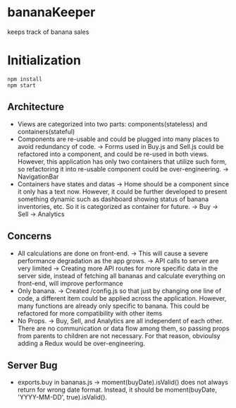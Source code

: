# bananaKeeper
keeps track of banana sales

# Initialization
```
npm install
npm start
```

## Architecture
 - Views are categorized into two parts: components(stateless) and containers(stateful)
 - Components are re-usable and could be plugged into many places to avoid redundancy of code.
   -> Forms used in Buy.js and Sell.js could be refactored into a component, and could be re-used in both views.  However, this application has only two containers that utilize such form, so refactoring it into re-usable component could be over-engineering.
   -> NavigationBar
 - Containers have states and datas
   -> Home should be a component since it only has a text now.  However, it could be further developed to present something dynamic such as dashboard showing status of banana inventories, etc. So it is categorized as container for future.
   -> Buy
   -> Sell
   -> Analytics

## Concerns
 - All calculations are done on front-end.
   -> This will cause a severe performance degradation as the app grows.
   -> API calls to server are very limited
   -> Creating more API routes for more specific data in the server side, instead of fetching all bananas and calculate everything on front-end, will improve performance
 - Only banana.
   -> Created /config.js so that just by changing one line of code, a different item could be applied across the application.  However, many functions are already only specific to banana.  This could be refactored for more compatibility with other items
 - No Props.
   -> Buy, Sell, and Analytics are all independent of each other.  There are no communication or data flow among them, so passing props from parents to children are not necessary.  For that reason, obvioulsy adding a Redux would be over-engineering.

## Server Bug
  - exports.buy in bananas.js
    -> moment(buyDate).isValid() does not always return for wrong date format.  Instead, it should be moment(buyDate, 'YYYY-MM-DD', true).isValid().
